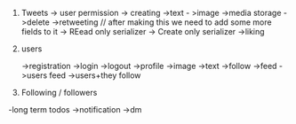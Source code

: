 1. Tweets
    -> user permission
        -> creating
            ->text
            - >image ->media storage
        ->delete
        ->retweeting // after making this we need to add some more fields to it
            -> REead only serializer
            -> Create only serializer
        ->liking

2. users

    ->registration
    ->login
    ->logout
    ->profile
        ->image
        ->text
        ->follow
    ->feed
        ->users feed
        ->users+they follow

3. Following / followers

-long term todos
    ->notification
    ->dm
